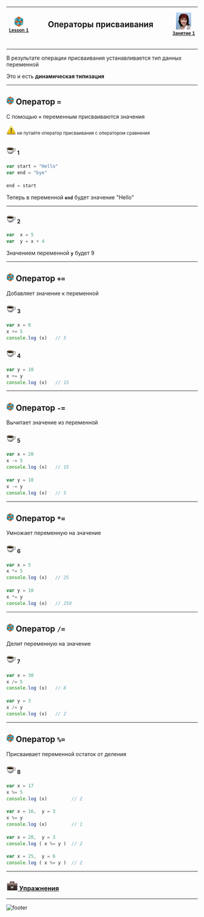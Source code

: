 [footer]: https://github.com/garevna/js-course/raw/master/images/a-level-ico.png?raw=true
[me]: https://raw.githubusercontent.com/garevna/a-level-js-lessons/master/ico/myPhoto-40.png "Ⓒ Irina Fylyppova ( garevna ) 2019"

[ico20]: https://raw.githubusercontent.com/garevna/a-level-js-lessons/master/ico/a-level-20.png
[ico25]: https://raw.githubusercontent.com/garevna/a-level-js-lessons/master/ico/a-level-25.png
[hw-30]: https://raw.githubusercontent.com/garevna/a-level-js-lessons/master/ico/briefcase-30.png
[cap-20]: https://raw.githubusercontent.com/garevna/a-level-js-lessons/master/ico/coffee-20.png
[cap-25]: https://raw.githubusercontent.com/garevna/a-level-js-lessons/master/ico/coffee-25.png
[cap-30]: https://raw.githubusercontent.com/garevna/a-level-js-lessons/master/ico/coffee-30.png
[error]: https://raw.githubusercontent.com/garevna/a-level-js-lessons/master/ico/no_entry-20.png
[warn]: https://raw.githubusercontent.com/garevna/a-level-js-lessons/master/ico/warning-25.png
[link]: https://raw.githubusercontent.com/garevna/a-level-js-lessons/master/ico/link-20.png
[space-800]: https://raw.githubusercontent.com/garevna/a-level-js-lessons/master/ico/space-800.png

[lesson]: ../lessons/lesson-01.md

| ![ico25] <br/><sup>[**Lesson&nbsp;1**][lesson]</sup> | <h2>Операторы присваивания</h2>![space-800] | ![me] <br/><sup>[**Занятие&nbsp;1**][lesson]</sup> |
|:-:|:-:|:-:|

_________________________________________________________________________


В результате операции присваивания устанавливается тип данных переменной

Это и есть **динамическая типизация**

_________________________________________________________

## ![ico20] Оператор `=`

С помощью **`=`** переменным присваиваются значения

<sup>![warn] не путайте оператор присваивания с оператором сравнения</sup>

#### ![cap-25] 1

```javascript
var start = "Hello"
var end = "bye"

end = start
```

Теперь в переменной  **`end`**  будет  значение  "Hello"

_________________________________________________________________

#### ![cap-25] 2

```javascript
var  x = 5
var  y = x + 4
```

Значением переменной **`y`** будет 9

_________________________________________________________________

## ![ico20] Оператор `+=`

Добавляет значение к переменной

#### ![cap-25] 3

```javascript
var x = 0
x += 5
console.log (x)   // 5
```

#### ![cap-25] 4

```javascript
var y = 10
x += y
console.log (x)   // 15
```

_________________________________________________________

## ![ico20] Оператор `-=`

Вычитает значение из переменной

#### ![cap-25] 5

```javascript
var x = 20
x -= 5
console.log (x)   // 15

var y = 10
x -= y
console.log (x)   // 5
```

_________________________________________________________

## ![ico20] Оператор `*=`

Умножает переменную на значение

#### ![cap-25] 6

```javascript
var x = 5
x *= 5
console.log (x)   // 25

var y = 10
x *= y
console.log (x)   // 250
```

_________________________________________________________

## ![ico20] Оператор `/=`

Делит переменную на значение

#### ![cap-25] 7

```javascript
var x = 30
x /= 5
console.log (x)   // 6

var y = 3
x /= y
console.log (x)   // 2
```

_________________________________________________________________

## ![ico20] Оператор `%=`

Присваивает переменной остаток от деления

#### ![cap-25] 8

```javascript
var x = 17
x %= 5
console.log (x)         // 2

var x = 16,  y = 3
x %= y
console.log (x)         // 1

var x = 20,  y = 3
console.log ( x %= y )  // 2

var x = 25,  y = 6
console.log ( x %= y )  // 2
```

_________________________________________________________________

### [![hw-30] Упражнения](https://docs.google.com/forms/d/e/1FAIpQLSd0-twHJZfk-bKNkk-mg7ELLH49d3GYjcahThqGJC7A7sAJZw/viewform)

_________________________________________________________________________

![footer]
